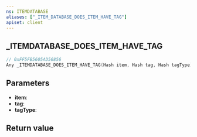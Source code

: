 ```yaml
---
ns: ITEMDATABASE
aliases: ["_ITEM_DATABASE_DOES_ITEM_HAVE_TAG"]
apiset: client
---
```

## _ITEMDATABASE_DOES_ITEM_HAVE_TAG

```c
// 0xFF5FB5605AD56856
Any _ITEMDATABASE_DOES_ITEM_HAVE_TAG(Hash item, Hash tag, Hash tagType);
```


## Parameters
* **item**:
* **tag**:
* **tagType**:

## Return value
